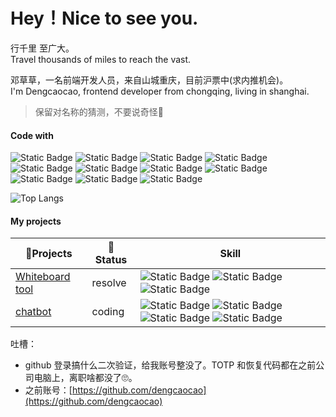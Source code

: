 # Hey！Nice to see you.

行千里 至广大。</br>
Travel thousands of miles to reach the vast.

邓草草，一名前端开发人员，来自山城重庆，目前沪票中(求内推机会)。</br>
I'm Dengcaocao, frontend developer from chongqing, living in shanghai.

> 保留对名称的猜测，不要说奇怪🙅

#### Code with

![Static Badge](https://img.shields.io/badge/HTML5-%23E34F26?style=flat-square&logo=html5&logoColor=%23fff)
![Static Badge](https://img.shields.io/badge/Css3-%231572B6?style=flat-square&logo=css3&logoColor=%23fff)
![Static Badge](https://img.shields.io/badge/JavaScript-%23F7DF1E?style=flat-square&logo=javascript&logoColor=%23fff)
![Static Badge](https://img.shields.io/badge/Vue-%234FC08D?style=flat-square&logo=vuedotjs&logoColor=%23fff)
![Static Badge](https://img.shields.io/badge/React-%2361DAFB?style=flat-square&logo=react&logoColor=%23fff)
![Static Badge](https://img.shields.io/badge/Sass-%23CC6699?style=flat-square&logo=sass&logoColor=%23fff)
![Static Badge](https://img.shields.io/badge/TypeScript-%233178C6?style=flat-square&logo=typescript&logoColor=%23fff)
![Static Badge](https://img.shields.io/badge/Git-%23F05032?style=flat-square&logo=git&logoColor=%23fff)
![Static Badge](https://img.shields.io/badge/Tailwind%20CSS-%2306B6D4?style=flat&logo=tailwindcss&logoColor=%23fff)
![Static Badge](https://img.shields.io/badge/Webpack-%238DD6F9?style=flat-square&logo=webpack&logoColor=%23fff)
![Static Badge](https://img.shields.io/badge/Nodejs-%235FA04E?style=flat-square&logo=nodedotjs&logoColor=%23fff)

![Top Langs](https://github-readme-stats.vercel.app/api/top-langs/?username=caocaoDeng&layout=compact)

#### My projects

| 🎉Projects    |    🔖 Status  |  Skill |
| ------------- | ------------- | ----- |
| [Whiteboard tool](https://dengcaocao.github.io/wacom)      | resolve | ![Static Badge](https://img.shields.io/badge/Vue3-%234FC08D?style=flat&logoColor=%23fff) ![Static Badge](https://img.shields.io/badge/TypeScript-%233178C6?style=flat&logoColor=%23fff) ![Static Badge](https://img.shields.io/badge/Pixi-%23E72429?style=flat&logoColor=%23fff) |
| [chatbot]()   |     coding    | ![Static Badge](https://img.shields.io/badge/React-%2361DAFB?style=flat&logoColor=%23fff) ![Static Badge](https://img.shields.io/badge/Next-%23000000?style=flat&logoColor=%23fff) ![Static Badge](https://img.shields.io/badge/TypeScript-%233178C6?style=flat&logoColor=%23fff) ![Static Badge](https://img.shields.io/badge/Tailwind%20CSS-%2306B6D4?style=flat&logoColor=%23fff) |

<!--- 
“邓草草”这个名字会不会很奇怪🤔？（为什么会有这个问题？因为在重庆工作的时候，有个**说：取些奇奇怪怪的名字；我只想说：“你不说话没人把你当哑巴”）并不觉得。听我娓娓道来：作为一个95后，那时候大多父母都选择外出务工，所以我从小都跟着爷爷👨‍🦳奶奶👵一起生活，不知道什么时候我奶奶开始“草草、邓草草”的这样叫我，我也不知道为啥这样叫我；有一次我姐👩告诉我：“草🌱有种坚韧不拔、顽强、坚强的精神”，这大概就是我奶奶的意思吧！后来也慢慢习惯了这个名字，也希望这个名字能跟随我一生。

去年过年回家的时候，发现他们已经很老很老了，都快记不住我了😭。（时光慢些吧...）
--->

吐槽：
  - github 登录搞什么二次验证，给我账号整没了。TOTP 和恢复代码都在之前公司电脑上，离职啥都没了🙄。
  - 之前账号：[https://github.com/dengcaocao](https://github.com/dengcaocao)

<!---
caocaoDeng/caocaoDeng is a ✨ special ✨ repository because its `README.md` (this file) appears on your GitHub profile.
You can click the Preview link to take a look at your changes.
--->
